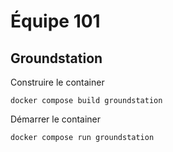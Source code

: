 # Équipe 101

## Groundstation

Construire le container

```
docker compose build groundstation
```

Démarrer le container

```
docker compose run groundstation
```
